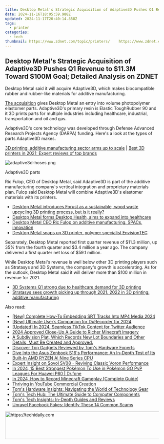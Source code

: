 ```yaml
---
title: Desktop Metal's Strategic Acquisition of Adaptive3D Pushes Q1 Revenue to $11.3M Toward $100M Goal; Detailed Analysis on ZDNET
date: 2024-11-16T18:05:59.988Z
updated: 2024-11-17T20:40:14.858Z
tags:
  - printer
categories:
  - tech
thumbnail: https://www.zdnet.com/topic/printers/    https://www.zdnet.com/a/img/resize/e0951d0ecbd177e08a0f5c027318d3373bb86871/2021/05/17/6f4ee0ad-8bc8-4700-b1ee-c9082040a9f5/adaptive3d-hoses.png?width=170&height=128&fit=crop&format=pjpg&auto=webp
---
```


## Desktop Metal's Strategic Acquisition of Adaptive3D Pushes Q1 Revenue to $11.3M Toward $100M Goal; Detailed Analysis on ZDNET

Desktop Metal said it will acquire Adaptive3D, which makes biocompatible rubber and rubber-like materials for additive manufacturing. 

[The acquisition](https://www.businesswire.com/news/home/20210517005871/en/Desktop-Metal-Acquires-Adaptive3D-Adding-Best-in-Class-Elastomer-Capabilities-to-Growing-Materials-Portfolio) gives Desktop Metal an entry into volume photopolymer elastomer parts. Adaptive3D's primary resin is Elastic ToughRubber 90 and it 3D prints parts for multiple industries including healthcare, industrial, transportation and oil and gas. 

Adaptive3D's core technology was developed through Defense Advanced Research Projects Agency (DARPA) funding. Here's a look at the types of parts Adaptive3D makes. 

[3D printing, additive manufacturing sector arms up to scale](https://www.zdnet.com/article/3d-printing-additive-manufacturing-sector-arms-up-to-scale/) | [Best 3D printers in 2021: Expert reviews of top brands](https://www.zdnet.com/article/best-3d-printer/)

![adaptive3d-hoses.png](https://www.zdnet.com/a/img/resize/4e03ec0f7cb1edabc307a3f25071492b5a04da2b/2021/05/17/6f4ee0ad-8bc8-4700-b1ee-c9082040a9f5/adaptive3d-hoses.png?auto=webp&width=1280)

Adaptive3D parts

Ric Fulop, CEO of Desktop Metal, said Adaptive3D is part of the additive manufacturing company's vertical integration and proprietary materials plan. Fulop said Desktop Metal will combine Adaptive3D's elastomer materials with its printers.

* [Desktop Metal introduces Forust as a sustainable, wood waste upcycling 3D printing process, but is it really?](https://www.zdnet.com/article/desktop-metals-introduces-forust-as-a-sustainable-wood-waste-upcycling-3d-printing-process-but-is-it-really/)
* [Desktop Metal forms Desktop Health, aims to expand into healthcare](https://www.zdnet.com/article/desktop-metal-forms-desktop-health-aims-to-expand-into-healthcare/)
* [Desktop Metal CEO Ric Fulop on additive manufacturing, SPACs, innovation](https://www.zdnet.com/article/desktop-metal-ceo-ric-fulop-on-additive-manufacturing-spacs-innovation/)
* [Desktop Metal snaps up 3D printer, polymer specialist EnvisionTEC](https://www.zdnet.com/article/desktop-metal-snaps-up-3d-printer-polymer-specialist-envisiontec/)

Separately, Desktop Metal reported first quarter revenue of $11.3 million, up 35% from the fourth quarter and $3.4 million a year ago. The company delivered a first quarter net loss of $59.1 million. 

While Desktop Metal's revenue is well below other 3D printing players such as Stratasys and 3D Systems, the company's growth is accelerating. As for the outlook, Desktop Metal said it will deliver more than $100 million in revenue for 2021.

* [3D Systems Q1 strong due to healthcare demand for 3D printing](https://www.zdnet.com/article/3d-systems-q1-strong-due-to-healthcare-demand-for-3d-printing/)
* [Stratasys sees growth picking up through 2021, 2022 in 3D printing, additive manufacturing](https://www.zdnet.com/article/stratasys-sees-growth-picking-up-through-2021-2022-in-3d-printing-additive-manufacturing/)

<ins class="adsbygoogle"
     style="display:block"
     data-ad-format="autorelaxed"
     data-ad-client="ca-pub-7571918770474297"
     data-ad-slot="1223367746"></ins>

<ins class="adsbygoogle"
     style="display:block"
     data-ad-client="ca-pub-7571918770474297"
     data-ad-slot="8358498916"
     data-ad-format="auto"
     data-full-width-responsive="true"></ins>

<span class="atpl-alsoreadstyle">Also read:</span>
<div><ul>
<li><a href="https://vp-tips.techidaily.com/new-complete-how-to-embedding-srt-tracks-into-mp4-media-2024/"><u>[New] Complete How-To Embedding SRT Tracks Into MP4 Media 2024</u></a></li>
<li><a href="https://screen-mirroring-recording.techidaily.com/new-ultimate-users-companion-for-durecorder-for-2024/"><u>[New] Ultimate User’s Companion for DuRecorder for 2024</u></a></li>
<li><a href="https://twitter-videos.techidaily.com/updated-in-2024-seamless-tiktok-content-for-twitter-audience/"><u>[Updated] In 2024, Seamless TikTok Content for Twitter Audience</u></a></li>
<li><a href="https://extra-tips.techidaily.com/2024-approved-close-up-a-guide-to-richer-minecraft-imagery/"><u>2024 Approved Close-Up A Guide to Richer Minecraft Imagery</u></a></li>
<li><a href="https://hardware-reviews.techidaily.com/a-subdivision-plat-which-records-new-lot-boundaries-and-other-details-must-be-created-and-approved/"><u>A Subdivision Plat, Which Records New Lot Boundaries and Other Details, Must Be Created and Approved.</u></a></li>
<li><a href="https://hardware-reviews.techidaily.com/discover-top-gadgets-reviewed-by-toms-hardware-experts/"><u>Discover Top Gadgets Reviewed by Tom's Hardware Experts</u></a></li>
<li><a href="https://hardware-reviews.techidaily.com/dive-into-the-asus-zenbook-s16s-performance-an-in-depth-test-of-its-built-in-amd-ryzen-ai-nine-series-cpu/"><u>Dive Into the Asus Zenbook S16's Performance: An In-Depth Test of Its Built-In AMD RYZEN AI Nine Series CPU</u></a></li>
<li><a href="https://hardware-reviews.techidaily.com/expert-insight-on-sovol-sv08-reviving-classic-voron-performance/"><u>Expert Insight on Sovol SV08 - Reviving Classic Voron Performance</u></a></li>
<li><a href="https://android-pokemon-go.techidaily.com/in-2024-15-best-strongest-pokemon-to-use-in-pokemon-go-pvp-leagues-for-huawei-p60-drfone-by-drfone-virtual-android/"><u>In 2024, 15 Best Strongest Pokémon To Use in Pokémon GO PvP Leagues For Huawei P60 | Dr.fone</u></a></li>
<li><a href="https://screen-capture.techidaily.com/in-2024-how-to-record-minecraft-gameplay-complete-guide/"><u>In 2024, How to Record Minecraft Gameplay [Complete Guide]</u></a></li>
<li><a href="https://youtube-videos.techidaily.com/thriving-in-youtube-commercial-creation/"><u>Thriving in YouTube Commercial Creation</u></a></li>
<li><a href="https://hardware-reviews.techidaily.com/toms-hardware-insights-navigating-the-world-of-technology-gear/"><u>Tom's Hardware Insights: Navigating the World of Technology Gear</u></a></li>
<li><a href="https://hardware-reviews.techidaily.com/toms-tech-hub-the-ultimate-guide-to-computer-components/"><u>Tom's Tech Hub: The Ultimate Guide to Computer Components</u></a></li>
<li><a href="https://hardware-reviews.techidaily.com/toms-tech-insights-in-depth-guides-and-reviews/"><u>Tom's Tech Insights: In-Depth Guides and Reviews</u></a></li>
<li><a href="https://facebook.techidaily.com/unravel-facebook-fakes-identify-these-14-common-scams/"><u>Unravel Facebook Fakes: Identify These 14 Common Scams</u></a></li>
</ul></div>

<!-- affiliate ads begin -->
<a href="https://unicoeye.pxf.io/c/5597632/2134230/18498" target="_top" id="2134230">
  <img src="//a.impactradius-go.com/display-ad/18498-2134230" border="0" alt="https://techidaily.com" width="728" height="90"/>
</a>
<img height="0" width="0" src="https://unicoeye.pxf.io/i/5597632/2134230/18498" style="position:absolute;visibility:hidden;" border="0" />
<!-- affiliate ads end -->

